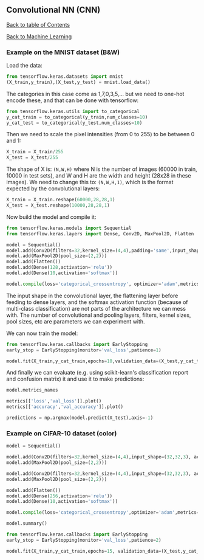 ## Convolutional NN (CNN)
[Back to table of Contents](../README.md)

[Back to Machine Learning](ml.md)

### Example on the MNIST dataset (B&W)

Load the data:

```python
from tensorflow.keras.datasets import mnist
(X_train,y_train),(X_test,y_test) = mnist.load_data()
```

The categories in this case come as 1,7,0,3,5,... but we need to one-hot encode these, and that can be done with tensorflow:

```python
from tensorflow.keras.utils import to_categorical
y_cat_train = to_categorical(y_train,num_classes=10)
y_cat_test = to_categorical(y_test,num_classes=10)
```

Then we need to scale the pixel intensities (from 0 to 255) to be between 0 and 1:

```python
X_train = X_train/255
X_test = X_test/255
```

The shape of X is: ```(N,W,H)``` where N is the number of images (60000 in train, 10000 in test sets), and W and H are the width and height (28x28 in these images). We need to change this to: ```(N,W,H,1)```, which is the format expected by the convolutional layers:

```python
X_train = X_train.reshape(60000,28,28,1)
X_test = X_test.reshape(10000,28,28,1)
```

Now build the model and compile it:

```python
from tensorflow.keras.models import Sequential
from tensorflow.keras.layers import Dense, Conv2D, MaxPool2D, Flatten

model = Sequential()
model.add(Conv2D(filters=32,kernel_size=(4,4),padding='same',input_shape=(28,28,1),activation='relu'))
model.add(MaxPool2D(pool_size=(2,2)))
model.add(Flatten())
model.add(Dense(128,activation='relu'))
model.add(Dense(10,activation='softmax'))

model.compile(loss='categorical_crossentropy', optimizer='adam',metrics=['accuracy'])
```

The input shape in the convolutional layer, the flattening layer before feeding to dense layers, and the softmax activation function (because of multi-class classification) are not parts of the architecture we can mess with. The number of convolutional and pooling layers, filters, kernel sizes, pool sizes, etc are parameters we can experiment with.

We can now train the model:

```python
from tensorflow.keras.callbacks import EarlyStopping
early_stop = EarlyStopping(monitor='val_loss',patience=1)

model.fit(X_train,y_cat_train,epochs=10,validation_data=(X_test,y_cat_test),callbacks=[early_stop])
```

And finally we can evaluate (e.g. using scikit-learn's classification report and confusion matrix) it and use it to make predictions:

```python
model.metrics_names

metrics[['loss','val_loss']].plot()
metrics[['accuracy','val_accuracy']].plot()

predictions = np.argmax(model.predict(X_test),axis=-1)
```

### Example on CIFAR-10 dataset (color)

```python
model = Sequential()

model.add(Conv2D(filters=32,kernel_size=(4,4),input_shape=(32,32,3), activation='relu'))
model.add(MaxPool2D(pool_size=(2,2)))

model.add(Conv2D(filters=32,kernel_size=(4,4),input_shape=(32,32,3), activation='relu'))
model.add(MaxPool2D(pool_size=(2,2)))

model.add(Flatten())
model.add(Dense(256,activation='relu'))
model.add(Dense(10,activation='softmax'))

model.compile(loss='categorical_crossentropy',optimizer='adam',metrics=['accuracy'])

model.summary()

from tensorflow.keras.callbacks import EarlyStopping
early_stop = EarlyStopping(monitor='val_loss',patience=2)

model.fit(X_train,y_cat_train,epochs=15, validation_data=(X_test,y_cat_test), callbacks=[early_stop])
```
